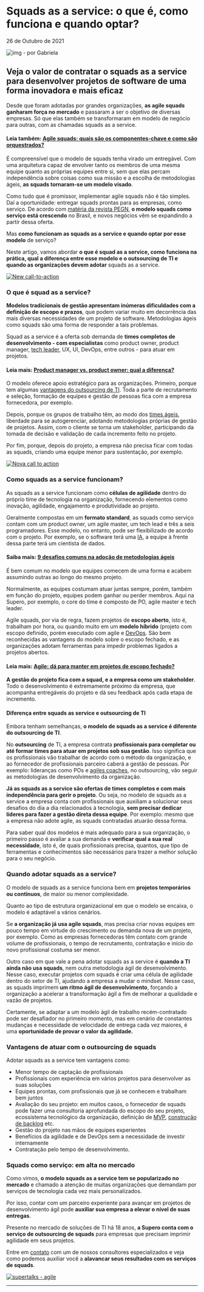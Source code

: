

# Squads as a service: o que é, como funciona e quando optar?

26 de Outubro de 2021 

![img](https://secure.gravatar.com/avatar/67d34fbf862e670d73deb5ee379a8fc9?s=30) - por Gabriela



## Veja o valor de contratar o squads as a service para desenvolver projetos de software de uma forma inovadora e mais eficaz

Desde que foram adotadas por grandes organizações, **as agile squads ganharam força no mercado** e passaram a ser o objetivo de diversas empresas. Só que elas também se transformaram em modelo de negócio para outras, com as chamadas squads as a service.

#### Leia também: [Agile squads: quais são os componentes-chave e como são orquestrados?](https://www.supero.com.br/blog/agile-squads-quais-sao-os-componentes-chave-e-como-sao-orquestrados/)

É compreensível que o modelo de squads tenha virado um entregável. Com uma arquitetura capaz de envolver tanto os membros de uma mesma equipe quanto as próprias equipes entre si, sem que elas percam independência sobre coisas como sua missão e a escolha de metodologias ágeis, **as squads tornaram-se um modelo visado**. 

Como tudo que é promissor, implementar agile squads não é tão simples. Daí a oportunidade: entregar squads prontas para as empresas, como serviço. De acordo com [matéria da revista PEGN](https://revistapegn.globo.com/Startups/noticia/2020/03/na-startup-bossabox-squads-como-servico-sao-negocio-milionario.html), **o modelo squads como serviço está crescendo** no Brasil, e novos negócios vêm se expandindo a partir dessa oferta. 

Mas **como funcionam as squads as a service e quando optar por esse modelo** de serviço? 

Neste artigo, vamos abordar **o que é squad as a service, como funciona na prática, qual a diferença entre esse modelo e o outsourcing de TI e quando as organizações devem adotar** squads as a service.

[![New call-to-action](https://no-cache.hubspot.com/cta/default/5972098/fcd1336c-8a55-4b02-a29e-56b2bb8dc48b.png)](https://cta-redirect.hubspot.com/cta/redirect/5972098/fcd1336c-8a55-4b02-a29e-56b2bb8dc48b)

### O que é squad as a service?

**Modelos tradicionais de gestão apresentam inúmeras dificuldades com a definição de escopo e prazos**, que podem variar muito em decorrência das mais diversas necessidades de um projeto de software. Metodologias ágeis como squads são uma forma de responder a tais problemas.

Squad as a service é a oferta sob demanda de **times completos de desenvolvimento - com especialistas** como product owner, product manager, [tech leader](https://www.supero.com.br/blog/tech-lead-por-que-a-squad-precisa-desse-perfil/), UX, UI, DevOps, entre outros - para atuar em projetos. 

#### Leia mais: [Product manager vs. product owner: qual a diferença?](https://www.supero.com.br/blog/product-owner-vs-product-manager-tem-certeza-que-voce-sabe-a-diferenca/)

O modelo oferece apoio estratégico para as organizações. Primeiro, porque tem algumas [vantagens do outsourcing de TI](https://www.supero.com.br/blog/outsourcing-de-ti-vale-a-pena/). Toda a parte de recrutamento e seleção, formação de equipes e gestão de pessoas fica com a empresa fornecedora, por exemplo.

Depois, porque os grupos de trabalho têm, ao modo dos [times ágeis](https://www.supero.com.br/blog/times-ageis-vantagem-competitiva-em-crises/), liberdade para se autogerenciar, adotando metodologias próprias de gestão de projetos. Assim, com o cliente se torna um stakeholder, participando da tomada de decisão e validação de cada incremento feito no projeto.

Por fim, porque, depois do projeto, a empresa não precisa ficar com todas as squads, criando uma equipe menor para sustentação, por exemplo.

[![Nova call to action](https://no-cache.hubspot.com/cta/default/5972098/9a7233e0-c8e6-4220-8244-725695e4ee53.png)](https://cta-redirect.hubspot.com/cta/redirect/5972098/9a7233e0-c8e6-4220-8244-725695e4ee53)

### Como squads as a service funcionam?

As squads as a service funcionam como **células de agilidade** dentro do próprio time de tecnologia na organização, fornecendo elementos como inovação, agilidade, engajamento e produtividade ao projeto.

Geralmente compostas em um **formato standard**, as squads como serviço contam com um product owner, um agile master, um tech lead e três a seis programadores. Esse modelo, no entanto, pode ser flexibilizado de acordo com o projeto. Por exemplo, se o software terá uma [IA](https://www.supero.com.br/blog/criar-inteligencia-artificial-ou-comprar/), a equipe à frente dessa parte terá um cientista de dados. 

#### Saiba mais: [9 desafios comuns na adoção de metodologias ágeis](https://www.supero.com.br/blog/9-desafios-comuns-na-adocao-de-metodologias-ageis/)

É bem comum no modelo que equipes comecem de uma forma e acabem assumindo outras ao longo do mesmo projeto.

Normalmente, as equipes costumam atuar juntas sempre, porém, também em função do projeto, equipes podem ganhar ou perder membros. Aqui na Supero, por exemplo, o core do time é composto de PO, agile master e tech leader.

Agile squads, por via de regra, fazem projetos de **escopo aberto**, isto é, trabalham por hora, ou quando muito em um **modelo híbrido** (projeto com escopo definido, porém executado com agile e [DevOps](https://www.supero.com.br/blog/praticas-devops-para-implementar-agora/). São bem reconhecidas as vantagens do modelo sobre o escopo fechado, e as organizações adotam ferramentas para impedir problemas ligados a projetos abertos. 

#### Leia mais: [Agile: dá para manter em projetos de escopo fechado?](https://www.supero.com.br/blog/agile-em-projetos-de-escopo-fechado/)

**A gestão do projeto fica com a squad, e a empresa como um stakeholder**. Todo o desenvolvimento é extremamente próximo da empresa, que acompanha entregáveis do projeto e dá seu feedback após cada etapa de incremento.

#### Diferença entre squads as service e outsourcing de TI

Embora tenham semelhanças, **o modelo de squads as a service é diferente do outsourcing de TI**. 

No **outsourcing** de TI, a empresa contrata **profissionais para completar ou até formar times para atuar em projetos sob sua gestão**. Isso significa que os profissionais vão trabalhar de acordo com o método da organização, e ao fornecedor de profissionais parceiro caberá a gestão de pessoas. Por exemplo: lideranças como POs e [agiles coaches](https://www.supero.com.br/blog/como-escolher-um-agile-coach/), no outsourcing, vão seguir as metodologias de desenvolvimento da organização.

**Já as squads as a service são ofertas de times completos e com mais independência para gerir o projeto**. Ou seja, no modelo de squads as a service a empresa conta com profissionais que auxiliam a solucionar seus desafios do dia a dia relacionados à tecnologia, **sem precisar dedicar líderes para fazer a gestão direta dessa equipe**. Por exemplo: mesmo que a empresa não adote agile, as squads contratadas atuarão dessa forma.

Para saber qual dos modelos é mais adequado para a sua organização, o primeiro passo é avaliar a sua demanda e **verificar qual a sua real necessidade**, isto é, de quais profissionais precisa, quantos, que tipo de ferramentas e conhecimentos são necessários para trazer a melhor solução para o seu negócio.

### Quando adotar squads as a service?

O modelo de squads as a service funciona bem em **projetos temporários ou contínuos**, de maior ou menor complexidade. 

Quanto ao tipo de estrutura organizacional em que o modelo se encaixa, o modelo é adaptável a vários cenários.

Se **a organização já usa agile squads**, mas precisa criar novas equipes em pouco tempo em virtude do crescimento ou demanda nova de um projeto, por exemplo. Como as empresas fornecedoras têm contato com grande volume de profissionais, o tempo de recrutamento, contratação e início do novo profissional costuma ser menor.

Outro caso em que vale a pena adotar squads as a service é **quando a TI ainda não usa squads**, nem outra metodologia ágil de desenvolvimento. Nesse caso, executar projetos com squads é criar uma célula de agilidade dentro do setor de TI, ajudando a empresa a mudar o mindset. Nesse caso, as squads imprimem **um ritmo ágil de desenvolvimento**, forçando a organização a acelerar a transformação ágil a fim de melhorar a qualidade e vazão de projetos.

Certamente, se adaptar a um modelo ágil de trabalho recém-contratado pode ser desafiador no primeiro momento, mas em cenário de constantes mudanças e necessidade de velocidade de entrega cada vez maiores, é uma **oportunidade de provar o valor da agilidade.**

### Vantagens de atuar com o outsourcing de squads

Adotar squads as a service tem vantagens como: 

- Menor tempo de captação de profissionais
- Profissionais com experiência em vários projetos para desenvolver as suas soluções
- Equipes prontas, com profissionais que já se conhecem e trabalham bem juntos
- Avaliação do seu projeto: em muitos casos, o fornecedor de squads pode fazer uma consultoria aprofundada do escopo do seu projeto, ecossistema tecnológico da organização, definição de [MVP](https://www.supero.com.br/blog/mvp/), [construção de backlog](https://www.supero.com.br/blog/product-backlog/) etc.
- Gestão do projeto nas mãos de equipes experientes
- Benefícios da agilidade e de DevOps sem a necessidade de investir internamente
- Contratação pelo tempo de desenvolvimento.

### Squads como serviço: em alta no mercado

Como vimos, **o modelo squads as a service tem se popularizado no mercado** e chamado a atenção de muitas organizações que demandam por serviços de tecnologia cada vez mais personalizados.

Por isso, contar com um parceiro experiente para avançar em projetos de desenvolvimento ágil pode **auxiliar sua empresa a elevar o nível de suas entregas**.

Presente no mercado de soluções de TI há 18 anos, **a Supero conta com o serviço de outsourcing de squads** para empresas que precisam imprimir agilidade em seus projetos.

Entre em [contato](https://www.supero.com.br/contato/) com um de nossos consultores especializados e veja como podemos auxiliar você a **alavancar seus resultados com os serviços de squads**.

[![supertalks - agile](https://www.supero.com.br/wp-content/uploads/2020/05/blog-supero-webinar-agile-completo-2-1024x576.png)](https://materiais.supero.com.br/supertalksagile)

------

